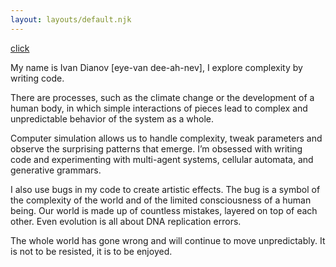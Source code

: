 ```yaml
---
layout: layouts/default.njk
---
```


[click](click)

My name is Ivan Dianov [eye-van dee-ah-nev], I explore complexity by writing code.

There are processes, such as the climate change or the development of a human body, in which simple interactions of pieces lead to complex and unpredictable behavior of the system as a whole.

Computer simulation allows us to handle complexity, tweak parameters and observe the surprising patterns that emerge. I’m obsessed with writing code and experimenting with multi-agent systems, cellular automata, and generative grammars.

I also use bugs in my code to create artistic effects. The bug is a symbol of the complexity of the world and of the limited consciousness of a human being. Our world is made up of countless mistakes, layered on top of each other. Even evolution is all about DNA replication errors.

The whole world has gone wrong and will continue to move unpredictably. It is not to be resisted, it is to be enjoyed.

